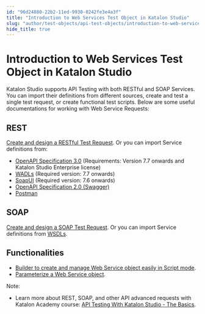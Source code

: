 ```yaml
---
id: "96d24880-22b2-11ed-9930-0242fe3e4a3f"
title: "Introduction to Web Services Test Object in Katalon Studio"
slug: "author/test-objects/api-test-objects/introduction-to-web-services-test-object-in-katalon-studio"
hide_title: true
---
```


# <a id="id" class="anchor_top_offset"/><a id="ariaid-title1" class="anchor_top_offset"/>Introduction to Web Services Test Object in <span xmlns="http://www.w3.org/1999/xhtml" className="ph">Katalon Studio</span> 

<p xmlns="http://www.w3.org/1999/xhtml" className="p">Katalon Studio supports API Testing with both RESTful and   SOAP Services. You can import their definitions from different   sources, create and test a single test request, or create   functional test scripts. Below are some useful documentations for   working with Web Service Requests:</p> 
    

## <a id="id_1" class="anchor_top_offset"/>REST

    
      
<p xmlns="http://www.w3.org/1999/xhtml" className="p">   <a className="xref" href="#">Create     and design a RESTful Test Request</a>. Or you can import Service   definitions from:</p> 
      
<ul xmlns="http://www.w3.org/1999/xhtml" className="ul">   <li className="li">     <a className="xref" href="/author/test-objects/api-test-objects/import-web-service-objects/import-rest-api-with-openapi-specification-3.0-to-katalon-studio">OpenAPI       Specification 3.0</a> (Requirements: Version 7.7 onwards and     Katalon Studio Enterprise license)</li>   <li className="li">     <a className="xref" href="/author/test-objects/api-test-objects/import-web-service-objects/import-restful-requests-from-wadls-to-katalon-studio">WADLs</a>     (Required version: 7.7 onwards)</li>   <li className="li">     <a className="xref" href="/author/test-objects/api-test-objects/import-web-service-objects/import-web-service-requests-from-soapui-to-katalon-studio">SoapUI</a>     (Required version: 7.6 onwards)</li>   <li className="li">     <a className="xref" href="/author/test-objects/api-test-objects/import-web-service-objects/import-restful-requests-from-swagger-2.0">OpenAPI       Specification 2.0 (Swagger)</a>   </li>   <li className="li">     <a className="xref" href="/author/test-objects/api-test-objects/import-web-service-objects/import-restful-from-postman-to-katalon-studio">Postman</a>   </li> </ul> 
    
  
    

## <a id="id_2" class="anchor_top_offset"/>SOAP

    
      
<p xmlns="http://www.w3.org/1999/xhtml" className="p">   <a className="xref" href="/author/test-objects/api-test-objects/soap-request-in-katalon-studio">Create     and design a SOAP Test Request</a>. Or you can import Service   definitions from <a className="xref" href="/author/test-objects/api-test-objects/import-web-service-objects/import-soap-requests-from-wsdls-to-katalon-studio">WSDLs</a>.</p> 
    
  

## <a id="id_3" class="anchor_top_offset"/>Functionalities

<ul xmlns="http://www.w3.org/1999/xhtml" className="ul"><li className="li"> <a className="xref" href="/author/test-objects/api-test-objects/web-services-builder-in-katalon-studio">Builder to create and manage Web Service object easily in Script mode</a>.</li><li className="li"> <a className="xref" href="/author/test-objects/api-test-objects/rest-request/parameterize-a-web-service-object-in-katalon-studio">Parameterize a Web Service object</a>.</li></ul> 
<div xmlns="http://www.w3.org/1999/xhtml" className="note note note_note"><span className="note__title">Note:</span> 
  <ul className="ul"><li className="li">Learn more about REST, SOAP, and other API advanced requests with Katalon Academy course: <a className="xref j-external-link" href="https://academy.katalon.com/courses/katalon-api-testing/?utm_source=kat_docs&utm_medium=web_services_test_objects" target="_blank">API Testing With Katalon Studio - The Basics</a>.</li></ul>
</div>
